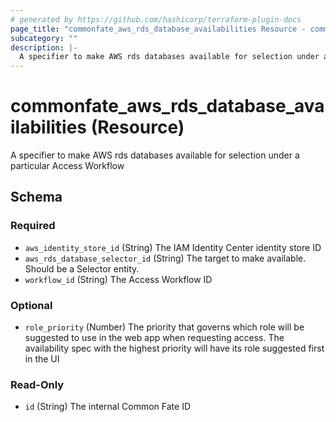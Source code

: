 ```yaml
---
# generated by https://github.com/hashicorp/terraform-plugin-docs
page_title: "commonfate_aws_rds_database_availabilities Resource - commonfate"
subcategory: ""
description: |-
  A specifier to make AWS rds databases available for selection under a particular Access Workflow
---
```


# commonfate_aws_rds_database_availabilities (Resource)

A specifier to make AWS rds databases available for selection under a particular Access Workflow



<!-- schema generated by tfplugindocs -->
## Schema

### Required

- `aws_identity_store_id` (String) The IAM Identity Center identity store ID
- `aws_rds_database_selector_id` (String) The target to make available. Should be a Selector entity.
- `workflow_id` (String) The Access Workflow ID

### Optional

- `role_priority` (Number) The priority that governs which role will be suggested to use in the web app when requesting access. The availability spec with the highest priority will have its role suggested first in the UI

### Read-Only

- `id` (String) The internal Common Fate ID


